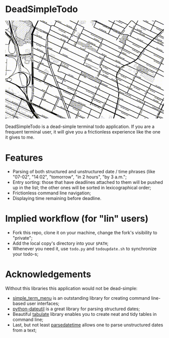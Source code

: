 # DeadSimpleTodo

![Demo](res/demo.gif)

DeadSimpleTodo is a dead-simple terminal todo application. If you are a frequent terminal user, it will give you a frictionless experience like the one it gives to me.

# Features

- Parsing of both structured and unstructured date / time phrases (like "07-02", "14:02", "tomorrow", "in 2 hours", "by 3 a.m.";
- Entry sorting: those that have deadlines attached to them will be pushed up in the list; the other ones will be sorted in lexicographical order;
- Frictionless command line navigation;
- Displaying time remaining before deadline.

# Implied workflow (for "lin" users)

- Fork this repo, clone it on your machine, change the fork's visibility to "private";
- Add the local copy's directory into your `$PATH`;
- Whenever you need it, use `todo.py` and `todoupdate.sh` to synchronize your todo-s;

# Acknowledgements

Without this libraries this application would not be dead-simple:

- [simple_term_menu](https://pypi.org/project/simple-term-menu/) is an outstanding library for creating command line-based user interfaces;
- [python-dateutil](https://pypi.org/project/python-dateutil/) is a great library for parsing structured dates;
- Beautiful [tabulate](https://pypi.org/project/tabulate/) library enables you to create neat and tidy tables in command line;
- Last, but not least [parsedatetime](https://pypi.org/project/parsedatetime/) allows one to parse unstructured dates from a text;
